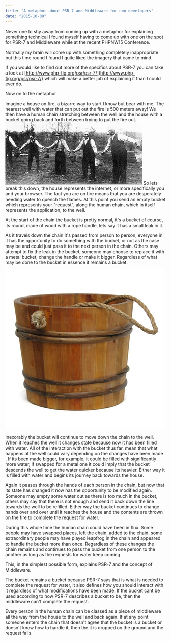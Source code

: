 ```yaml
---
title: "A metaphor about PSR-7 and Middleware for non-developers"
date: "2015-10-08"
---
```


Never one to shy away from coming up with a metaphor for explaining something technical I found myself having to come up with one on the spot for PSR-7 and Middleware while at the recent PHPNW15 Conference.

Normally my brain will come up with something completely inappropriate but this time round I found I quite liked the imagery that came to mind.

If you would like to find out more of the specifics about PSR-7 you can take a look at [http://www.php-fig.org/psr/psr-7/](http://www.php-fig.org/psr/psr-7/) which will make a better job of explaining it than I could ever do.

Now on to the metaphor <!--more-->

Imagine a house on fire, a bizarre way to start I know but bear with me. The nearest well with water that can put out the fire is 500 meters away! We then have a human chain stretching between the well and the house with a bucket going back and forth between trying to put the fire out. ![fire-bucket-brigade](/assets/images/fire-bucket-brigade.jpg) So lets break this down, the house represents the internet, or more specifically you and your browser. The fact you are on fire means that you are desperately needing water to quench the flames. At this point you send an empty bucket which represents your "request", along the human chain, which in itself represents the application, to the well.

At the start of the chain the bucket is pretty normal, it's a bucket of course, its round, made of wood with a rope handle, lets say it has a small leak in it.

As it travels down the chain it's passed from person to person, everyone in it has the opportunity to do something with the bucket, or not as the case may be and could just pass it to the next person in the chain. Others may attempt to fix the leak in the bucket, someone may choose to replace it with a metal bucket, change the handle or make it bigger. Regardless of what may be done to the bucket in essence it remains a bucket.

![colonial_bucket3](/assets/images/colonial_bucket3.jpg)

Inexorably the bucket will continue to move down the chain to the well. When it reaches the well it changes state because now it has been filled with water. All of the interaction with the bucket thus far, mean that what happens at the well could vary depending on the changes have been made . If its been made bigger, for example, it could be filled with significantly more water, if swapped for a metal one it could imply that the bucket descends the well to get the water quicker because its heavier. Either way it is filled with water and begins its journey back towards the house.

Again it passes through the hands of each person in the chain, but now that its state has changed it now has the opportunity to be modified again. Someone may empty some water out as there is too much in the bucket, others may say that there is not enough and send it back down the line towards the well to be refilled. Either way the bucket continues to change hands over and over until it reaches the house and the contents are thrown on the fire to complete the request for water.

During this whole time the human chain could have been in flux. Some people may have swapped places, left the chain, added to the chain, some extraordinary people may have played leapfrog in the chain and appeared to handle the bucket more than once. Regardless of these changes the chain remains and continues to pass the bucket from one person to the another as long as the requests for water keep coming.

This, in the simplest possible form, explains PSR-7 and the concept of Middleware.

The bucket remains a bucket because PSR-7 says that is what is needed to complete the request for water, it also defines how you should interact with it regardless of what modifications have been made. If the bucket cant be used according to how PSR-7 describes a bucket to be, then the middleware can't complete the request.

Every person in the human chain can be classed as a piece of middleware all the way from the house to the well and back again. If at any point someone enters the chain that doesn't agree that the bucket is a bucket or doesn't know how to handle it, then the it is dropped on the ground and the request fails.
